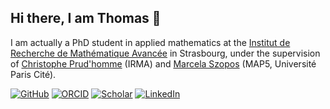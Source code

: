 ## Hi there, I am Thomas 👋

<!--
**thomas-saigre/thomas-saigre** is a ✨ _special_ ✨ repository because its `README.md` (this file) appears on your GitHub profile.

Here are some ideas to get you started:

- 🔭 I’m currently working on ...
- 🌱 I’m currently learning ...
- 👯 I’m looking to collaborate on ...
- 🤔 I’m looking for help with ...
- 💬 Ask me about ...
- 📫 How to reach me: ...
- 😄 Pronouns: ...
- ⚡ Fun fact: ...
-->

I am actually a PhD student in applied mathematics at the [Institut de Recherche de Mathématique Avancée](https://irma.math.unistra.fr/) in Strasbourg,
under the supervision of [Christophe Prud'homme](https://github.com/prudhomm) (IRMA) and [Marcela Szopos](http://helios.mi.parisdescartes.fr/~mszoposh/) (MAP5, Université Paris Cité).


[![GitHub](https://img.shields.io/badge/github-thomas--saigre-000000?logo=github)](https://github.com/thomas-saigre)
[![ORCID](https://img.shields.io/badge/ORCID-0009--0009--5763--4956-green?logo=orcid)](https://orcid.org/0009-0009-5763-4956)
[![Scholar](https://img.shields.io/badge/Scholar-Thomas_Saigre-4285f4?logo=google)](https://scholar.google.fr/citations?user=eXz9qmcAAAAJ&hl=fr&oi=ao)
[![LinkedIn](https://img.shields.io/badge/LinkedIn-Thomas_Saigre-1a4fc4?logo=linkedin)](https://www.linkedin.com/in/thomas-saigre-09722a1b7/)

